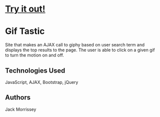 # [Try it out!](https://jckmrrssy.github.io/GifTastic/)

# Gif Tastic

Site that makes an AJAX call to giphy based on user search term and displays the top results to the page. The user is able to click on a given gif to turn the motion on and off. 

## Technologies Used

JavaScript, AJAX, Bootstrap, jQuery 

## Authors
Jack Morrissey

